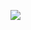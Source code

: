 [<img src="https://ik.imagekit.io/8tmvchj44/D8652F6F-FD0C-4BAD-808A-A45D67BF9F5F.png?updatedAt=1730652369978">](https://maskmanlucifer.github.io/lucifer/)

